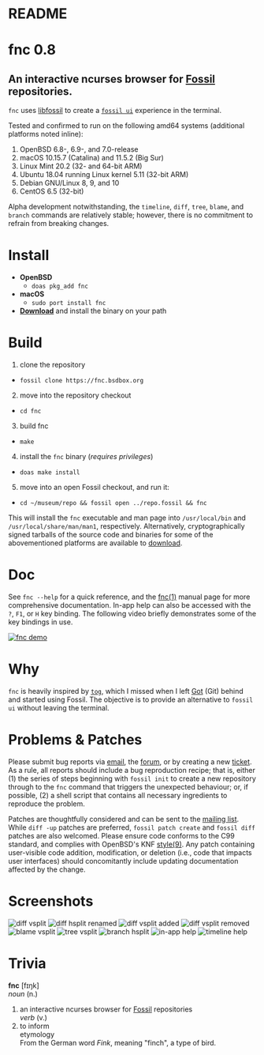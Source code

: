 # README

# fnc 0.8

## An interactive ncurses browser for [Fossil][0] repositories.

`fnc` uses [libfossil][1] to create a [`fossil ui`][2] experience in the
terminal.

Tested and confirmed to run on the following amd64 systems (additional platforms
noted inline):

1. OpenBSD 6.8-, 6.9-, and 7.0-release
2. macOS 10.15.7 (Catalina) and 11.5.2 (Big Sur)
3. Linux Mint 20.2 (32- and 64-bit ARM)
4. Ubuntu 18.04 running Linux kernel 5.11 (32-bit ARM)
5. Debian GNU/Linux 8, 9, and 10
6. CentOS 6.5 (32-bit)

Alpha development notwithstanding, the `timeline`, `diff`, `tree`, `blame`, and
`branch` commands are relatively stable; however, there is no commitment to
refrain from breaking changes.

# Install

* **OpenBSD**
  - `doas pkg_add fnc`
* **macOS**
  - `sudo port install fnc`
* **[Download](/uv/download.html)** and install the binary on your path

# Build

1. clone the repository
  - `fossil clone https://fnc.bsdbox.org`
2. move into the repository checkout
  - `cd fnc`
3. build fnc
  - `make`
4. install the `fnc` binary (*requires privileges*)
  - `doas make install`
5. move into an open Fossil checkout, and run it:
  - `cd ~/museum/repo && fossil open ../repo.fossil && fnc`

This will install the `fnc` executable and man page into `/usr/local/bin` and
`/usr/local/share/man/man1`, respectively. Alternatively, cryptographically
signed tarballs of the source code and binaries for some of the abovementioned
platforms are available to [download][3].

# Doc

See `fnc --help` for a quick reference, and the [fnc(1)][4] manual page for more
comprehensive documentation. In-app help can also be accessed with the `?`,
`F1`, or `H` key binding. The following video briefly demonstrates some of the
key bindings in use.

[![fnc demo][5]][6]

# Why

`fnc` is heavily inspired by [`tog`][7], which I missed when I left [Got][8]
(Git) behind and started using Fossil. The objective is to provide an
alternative to `fossil ui` without leaving the terminal.

# Problems & Patches

Please submit bug reports via [email][9], the [forum][10], or by creating a new
[ticket][11]. As a rule, all reports should include a bug reproduction recipe;
that is, either (1) the series of steps beginning with `fossil init` to create a
new repository through to the `fnc` command that triggers the unexpected
behaviour; or, if possible, (2) a shell script that contains all necessary
ingredients to reproduce the problem.

Patches are thoughtfully considered and can be sent to the [mailing list][12].
While `diff -up` patches are preferred, `fossil patch create` and `fossil diff`
patches are also welcomed. Please ensure code conforms to the C99 standard,
and complies with OpenBSD's KNF [style(9)][13]. Any patch containing
user-visible code addition, modification, or deletion (i.e., code that impacts
user interfaces) should concomitantly include updating documentation affected
by the change.

# Screenshots

![diff vsplit](https://fnc.bsdbox.org/uv/resources/img/fnc-diff-vsplit.png "diff vertical split")
![diff hsplit renamed](https://fnc.bsdbox.org/uv/resources/img/fnc-diff-hsplit-renamed.png "diff horizontal split file renamed")
![diff vsplit added](https://fnc.bsdbox.org/uv/resources/img/fnc-diff-vsplit-added.png "diff vertical split file added")
![diff vsplit removed](https://fnc.bsdbox.org/uv/resources/img/fnc-diff-vsplit-removed.png "diff vertical split file removed")
![blame vsplit](https://fnc.bsdbox.org/uv/resources/img/fnc-blame-vsplit.png "blame vertical split")
![tree vsplit](https://fnc.bsdbox.org/uv/resources/img/fnc-tree-vsplit.png "tree vertical split")
![branch hsplit](https://fnc.bsdbox.org/uv/resources/img/fnc-branch-hsplit.png "branch horizontal split")
![in-app help](https://fnc.bsdbox.org/uv/resources/img/fnc-inapp_help.png "fnc in-app help")
![timeline help](https://fnc.bsdbox.org/uv/resources/img/fnc-timeline-help.png "fnc timeline help")

# Trivia

**fnc** [fɪŋk]  
*noun* (n.)  
1. an interactive ncurses browser for [Fossil][0] repositories  
*verb* (v.)  
2. to inform  
etymology  
From the German word *Fink*, meaning "finch", a type of bird.

[0]: https://fossil-scm.org
[1]: https://fossil.wanderinghorse.net/r/libfossil
[2]: https://fossil-scm.org/home/help?cmd=ui
[3]: https://fnc.bsdbox.org/uv/download.html
[4]: https://fnc.bsdbox.org/uv/resources/doc/fnc.1.html
[5]: https://fnc.bsdbox.org/uv/resources/img/fnc-timeline-fullscreen.png
[6]: https://itac.bsdbox.org/fnc-demo.mp4
[7]: https://gameoftrees.org/tog.1.html
[8]: https://gameoftrees.org
[9]: mailto:fnc@bsdbox.org
[10]: https://fnc.bsdbox.org/forum
[11]: https://fnc.bsdbox.org/ticket
[12]: https://itac.bsdbox.org/listinfo/fnc
[13]: https://man.openbsd.org/style.9
